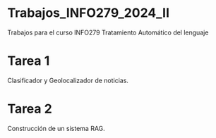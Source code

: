 # Trabajos_INFO279_2024_II
Trabajos para el curso INFO279 Tratamiento Automático del lenguaje

# Tarea 1
Clasificador y Geolocalizador de noticias.   

# Tarea 2
Construcción de un sistema RAG.  
